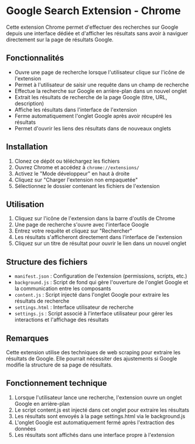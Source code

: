 # Google Search Extension - Chrome

Cette extension Chrome permet d'effectuer des recherches sur Google depuis une interface dédiée et d'afficher les résultats sans avoir à naviguer directement sur la page de résultats Google.

## Fonctionnalités

- Ouvre une page de recherche lorsque l'utilisateur clique sur l'icône de l'extension
- Permet à l'utilisateur de saisir une requête dans un champ de recherche
- Effectue la recherche sur Google en arrière-plan dans un nouvel onglet
- Extrait les résultats de recherche de la page Google (titre, URL, description)
- Affiche les résultats dans l'interface de l'extension
- Ferme automatiquement l'onglet Google après avoir récupéré les résultats
- Permet d'ouvrir les liens des résultats dans de nouveaux onglets

## Installation

1. Clonez ce dépôt ou téléchargez les fichiers
2. Ouvrez Chrome et accédez à `chrome://extensions/`
3. Activez le "Mode développeur" en haut à droite
4. Cliquez sur "Charger l'extension non empaquetée"
5. Sélectionnez le dossier contenant les fichiers de l'extension

## Utilisation

1. Cliquez sur l'icône de l'extension dans la barre d'outils de Chrome
2. Une page de recherche s'ouvre avec l'interface Google
3. Entrez votre requête et cliquez sur "Rechercher"
4. Les résultats s'afficheront directement dans l'interface de l'extension
5. Cliquez sur un titre de résultat pour ouvrir le lien dans un nouvel onglet

## Structure des fichiers

- `manifest.json` : Configuration de l'extension (permissions, scripts, etc.)
- `background.js` : Script de fond qui gère l'ouverture de l'onglet Google et la communication entre les composants
- `content.js` : Script injecté dans l'onglet Google pour extraire les résultats de recherche
- `settings.html` : Interface utilisateur de recherche
- `settings.js` : Script associé à l'interface utilisateur pour gérer les interactions et l'affichage des résultats

## Remarques

Cette extension utilise des techniques de web scraping pour extraire les résultats de Google. Elle pourrait nécessiter des ajustements si Google modifie la structure de sa page de résultats.

## Fonctionnement technique

1. Lorsque l'utilisateur lance une recherche, l'extension ouvre un onglet Google en arrière-plan
2. Le script content.js est injecté dans cet onglet pour extraire les résultats
3. Les résultats sont envoyés à la page settings.html via le background.js
4. L'onglet Google est automatiquement fermé après l'extraction des données
5. Les résultats sont affichés dans une interface propre à l'extension 